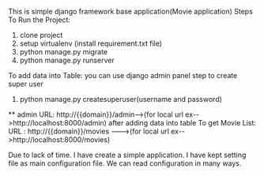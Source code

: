 This is simple django framework base application(Movie application)
Steps To Run the Project:
1) clone project
2) setup virtualenv (install requirement.txt file)
3) python manage.py migrate
4) python manage.py runserver

To add data into Table:
you can use django admin panel
step to create super user
1) python manage.py createsuperuser(username and password)

** admin URL: http://{{domain}}/admin-->(for local url ex-->http://localhost:8000/admin)
after adding data into table
To get Movie List:
URL : http://{{domain}}/movies --->(for local url ex-->http://localhost:8000/movies)

Due to lack of time. I have create a simple application.
I have kept setting file as main configuration file.
We can read configuration in many ways.

